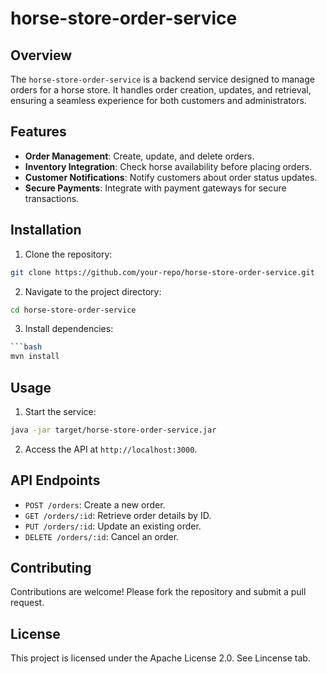 # horse-store-order-service

## Overview

The `horse-store-order-service` is a backend service designed to manage orders for a horse store. It handles order creation, updates, and retrieval, ensuring a seamless experience for both customers and administrators.

## Features

- **Order Management**: Create, update, and delete orders.
- **Inventory Integration**: Check horse availability before placing orders.
- **Customer Notifications**: Notify customers about order status updates.
- **Secure Payments**: Integrate with payment gateways for secure transactions.

## Installation

1. Clone the repository:

```bash
git clone https://github.com/your-repo/horse-store-order-service.git
```

2. Navigate to the project directory:

```bash
cd horse-store-order-service
```

3. Install dependencies:

````bash
```bash
mvn install
````

## Usage

1. Start the service:

```bash
java -jar target/horse-store-order-service.jar
```

2. Access the API at `http://localhost:3000`.

## API Endpoints

- `POST /orders`: Create a new order.
- `GET /orders/:id`: Retrieve order details by ID.
- `PUT /orders/:id`: Update an existing order.
- `DELETE /orders/:id`: Cancel an order.

## Contributing

Contributions are welcome! Please fork the repository and submit a pull request.

## License

This project is licensed under the Apache License 2.0. See Lincense tab.
